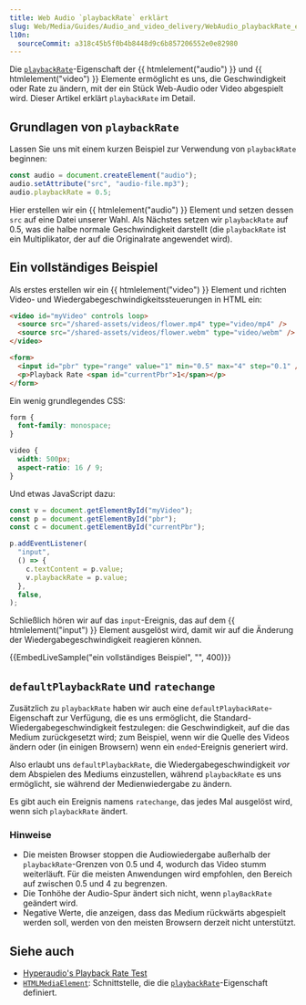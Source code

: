 ```yaml
---
title: Web Audio `playbackRate` erklärt
slug: Web/Media/Guides/Audio_and_video_delivery/WebAudio_playbackRate_explained
l10n:
  sourceCommit: a318c45b5f0b4b8448d9c6b857206552e0e82980
---
```


Die [`playbackRate`](/de/docs/Web/API/HTMLMediaElement/playbackRate)-Eigenschaft der {{ htmlelement("audio") }} und {{ htmlelement("video") }} Elemente ermöglicht es uns, die Geschwindigkeit oder Rate zu ändern, mit der ein Stück Web-Audio oder Video abgespielt wird. Dieser Artikel erklärt `playbackRate` im Detail.

## Grundlagen von `playbackRate`

Lassen Sie uns mit einem kurzen Beispiel zur Verwendung von `playbackRate` beginnen:

```js
const audio = document.createElement("audio");
audio.setAttribute("src", "audio-file.mp3");
audio.playbackRate = 0.5;
```

Hier erstellen wir ein {{ htmlelement("audio") }} Element und setzen dessen `src` auf eine Datei unserer Wahl. Als Nächstes setzen wir `playbackRate` auf 0.5, was die halbe normale Geschwindigkeit darstellt (die `playbackRate` ist ein Multiplikator, der auf die Originalrate angewendet wird).

## Ein vollständiges Beispiel

Als erstes erstellen wir ein {{ htmlelement("video") }} Element und richten Video- und Wiedergabegeschwindigkeitssteuerungen in HTML ein:

```html
<video id="myVideo" controls loop>
  <source src="/shared-assets/videos/flower.mp4" type="video/mp4" />
  <source src="/shared-assets/videos/flower.webm" type="video/webm" />
</video>

<form>
  <input id="pbr" type="range" value="1" min="0.5" max="4" step="0.1" />
  <p>Playback Rate <span id="currentPbr">1</span></p>
</form>
```

Ein wenig grundlegendes CSS:

```css
form {
  font-family: monospace;
}

video {
  width: 500px;
  aspect-ratio: 16 / 9;
}
```

Und etwas JavaScript dazu:

```js
const v = document.getElementById("myVideo");
const p = document.getElementById("pbr");
const c = document.getElementById("currentPbr");

p.addEventListener(
  "input",
  () => {
    c.textContent = p.value;
    v.playbackRate = p.value;
  },
  false,
);
```

Schließlich hören wir auf das `input`-Ereignis, das auf dem {{ htmlelement("input") }} Element ausgelöst wird, damit wir auf die Änderung der Wiedergabegeschwindigkeit reagieren können.

{{EmbedLiveSample("ein vollständiges Beispiel", "", 400)}}

## `defaultPlaybackRate` und `ratechange`

Zusätzlich zu `playbackRate` haben wir auch eine `defaultPlaybackRate`-Eigenschaft zur Verfügung, die es uns ermöglicht, die Standard-Wiedergabegeschwindigkeit festzulegen: die Geschwindigkeit, auf die das Medium zurückgesetzt wird; zum Beispiel, wenn wir die Quelle des Videos ändern oder (in einigen Browsern) wenn ein `ended`-Ereignis generiert wird.

Also erlaubt uns `defaultPlaybackRate`, die Wiedergabegeschwindigkeit _vor_ dem Abspielen des Mediums einzustellen, während `playbackRate` es uns ermöglicht, sie während der Medienwiedergabe zu ändern.

Es gibt auch ein Ereignis namens `ratechange`, das jedes Mal ausgelöst wird, wenn sich `playbackRate` ändert.

### Hinweise

- Die meisten Browser stoppen die Audiowiedergabe außerhalb der `playbackRate`-Grenzen von 0.5 und 4, wodurch das Video stumm weiterläuft. Für die meisten Anwendungen wird empfohlen, den Bereich auf zwischen 0.5 und 4 zu begrenzen.
- Die Tonhöhe der Audio-Spur ändert sich nicht, wenn `playBackRate` geändert wird.
- Negative Werte, die anzeigen, dass das Medium rückwärts abgespielt werden soll, werden von den meisten Browsern derzeit nicht unterstützt.

## Siehe auch

- [Hyperaudio's Playback Rate Test](https://hyperaud.io/lab/pbr-test/)
- [`HTMLMediaElement`](/de/docs/Web/API/HTMLMediaElement): Schnittstelle, die die [`playbackRate`](/de/docs/Web/API/HTMLMediaElement/playbackRate)-Eigenschaft definiert.
